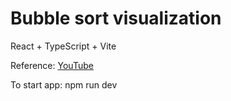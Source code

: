 # Bubble sort visualization

React + TypeScript + Vite

Reference: [YouTube](https://www.youtube.com/watch?v=kPRA0W1kECg)

To start app: npm run dev
